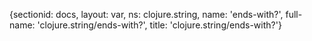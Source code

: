 {sectionid: docs, layout: var, ns: clojure.string, name: 'ends-with?', full-name: 'clojure.string/ends-with?',
  title: 'clojure.string/ends-with?'}
